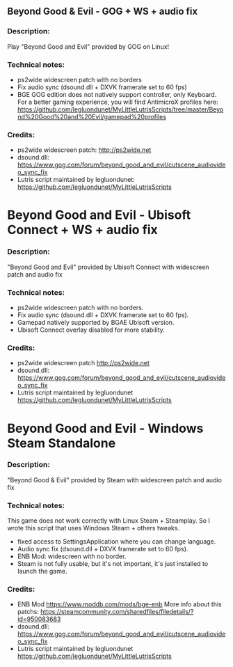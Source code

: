 ## Beyond Good & Evil - GOG + WS + audio fix
### Description:
Play "Beyond Good and Evil" provided by GOG on Linux!
### Technical notes:
- ps2wide widescreen patch with no borders
- Fix audio sync (dsound.dll + DXVK framerate set to 60 fps)
- BGE GOG edition does not natively support controller, only Keyboard.  For a better gaming experience, you will find AntimicroX profiles here:
https://github.com/legluondunet/MyLittleLutrisScripts/tree/master/Beyond%20Good%20and%20Evil/gamepad%20profiles
### Credits:
- ps2wide widescreen patch: http://ps2wide.net
- dsound.dll: https://www.gog.com/forum/beyond_good_and_evil/cutscene_audiovideo_sync_fix
- Lutris script maintained by legluondunet: https://github.com/legluondunet/MyLittleLutrisScripts


# Beyond Good and Evil - Ubisoft Connect + WS + audio fix
### Description:
"Beyond Good and Evil" provided by Ubisoft Connect with widescreen patch and audio fix
### Technical notes:
- ps2wide widescreen patch with no borders.
- Fix audio sync (dsound.dll + DXVK framerate set to 60 fps).
- Gamepad natively supported by BGAE Ubisoft version.
- Ubisoft Connect overlay disabled for more stability.
### Credits:
- ps2wide widescreen patch http://ps2wide.net
- dsound.dll: https://www.gog.com/forum/beyond_good_and_evil/cutscene_audiovideo_sync_fix
- Lutris script maintained by legluondunet https://github.com/legluondunet/MyLittleLutrisScripts


# Beyond Good and Evil - Windows Steam Standalone
### Description:
"Beyond Good & Evil" provided by Steam with widescreen patch and audio fix
### Technical notes:
This game does not work correctly with Linux Steam + Steamplay.
So I wrote this script that uses Windows Steam + others tweaks.
- fixed access to SettingsApplication where you can change language.
- Audio sync fix (dsound.dll + DXVK framerate set to 60 fps).
- ENB Mod: widescreen with no border.
- Steam is not fully usable, but it's not important, it's just installed to launch the game.
### Credits:
- ENB Mod https://www.moddb.com/mods/bge-enb
More info about this patchs:
https://steamcommunity.com/sharedfiles/filedetails/?id=950083683
- dsound.dll: https://www.gog.com/forum/beyond_good_and_evil/cutscene_audiovideo_sync_fix
- Lutris script maintained by legluondunet https://github.com/legluondunet/MyLittleLutrisScripts
